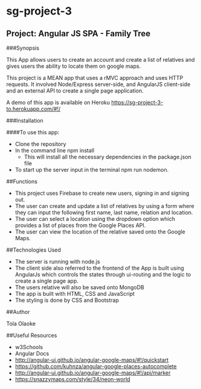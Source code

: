 # sg-project-3

## Project: Angular JS SPA - Family Tree

###Synopsis

This App allows users to create an account and create a list of relatives and gives users the ability to locate them on google maps.

This project is a MEAN app that uses a rMVC approach and uses HTTP requests. It involved Node/Express server-side, and AngularJS client-side and an external API to create a single page application.

A demo of this app is available on Heroku https://sg-project-3-to.herokuapp.com/#!/

###Installation

####To use this app:

* Clone the repository
* In the command line npm install
    * This will install all the necessary dependencies in the package.json file
* To start up the server input in the terminal npm run nodemon.


##Functions

* This project uses Firebase to create new users, signing in and signing out.
* The user can create and update a list of relatives by using a form where they can input the following first name, last name, relation and location.
* The user can select a location using the dropdown option which provides a list of places from the Google Places API.
* The user can view the location of the relative saved onto the Google Maps.

##Technologies Used

* The server is running with node.js
* The client side also referred to the frontend of the App is built using AngularJs which controls the states through ui-routing and the logic to create a single page app.
* The users relative will also be saved onto MongoDB
* The app is built with HTML, CSS and JavaScript
* The styling is done by CSS and Bootstrap

##Author

Tola Olaoke

##Useful Resources

* w3Schools
* Angular Docs
* http://angular-ui.github.io/angular-google-maps/#!/quickstart
* https://github.com/kuhnza/angular-google-places-autocomplete
* http://angular-ui.github.io/angular-google-maps/#!/api/marker
* https://snazzymaps.com/style/34/neon-world
